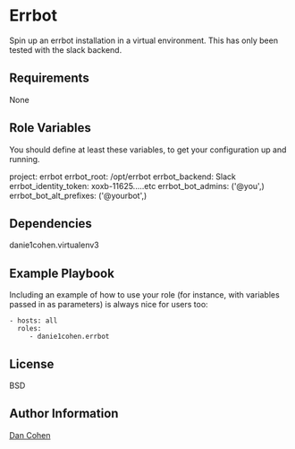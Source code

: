 Errbot
=========

Spin up an errbot installation in a virtual environment.  This has only been
tested with the slack backend.

Requirements
------------

None

Role Variables
--------------

You should define at least these variables, to get your configuration up and
running.

project: errbot
errbot_root: /opt/errbot
errbot_backend: Slack
errbot_identity_token: xoxb-11625.....etc
errbot_bot_admins: ('@you',)
errbot_bot_alt_prefixes: ('@yourbot',)

Dependencies
------------

danie1cohen.virtualenv3

Example Playbook
----------------

Including an example of how to use your role (for instance, with variables passed in as parameters) is always nice for users too:

    - hosts: all
      roles:
         - danie1cohen.errbot

License
-------

BSD

Author Information
------------------

[Dan Cohen](www.dancohen.io)
